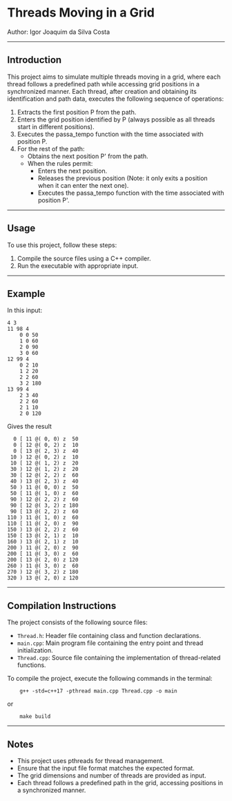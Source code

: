 # Threads Moving in a Grid

Author: Igor Joaquim da Silva Costa

---

## Introduction

This project aims to simulate multiple threads moving in a grid, where each thread follows a predefined path while accessing grid positions in a synchronized manner.
Each thread, after creation and obtaining its identification and path data, executes the following sequence of operations:

1. Extracts the first position P from the path.
2. Enters the grid position identified by P (always possible as all threads start in different positions).
3. Executes the passa_tempo function with the time associated with position P.
4. For the rest of the path:
    - Obtains the next position P' from the path.
    - When the rules permit:
        - Enters the next position.
        - Releases the previous position (Note: it only exits a position when it can enter the next one).
        - Executes the passa_tempo function with the time associated with position P'.

---

## Usage

To use this project, follow these steps:

1. Compile the source files using a C++ compiler.
2. Run the executable with appropriate input.

---

## Example

In this input: 
```
4 3
11 98 4
    0 0 50 
    1 0 60 
    2 0 90 
    3 0 60
12 99 4
    0 2 10
    1 2 20 
    2 2 60 
    3 2 180
13 99 4
    2 3 40 
    2 2 60 
    2 1 10 
    2 0 120
```

Gives the result
```
  0 [ 11 @( 0, 0) z  50
  0 [ 12 @( 0, 2) z  10
  0 [ 13 @( 2, 3) z  40
 10 ) 12 @( 0, 2) z  10
 10 [ 12 @( 1, 2) z  20
 30 ) 12 @( 1, 2) z  20
 30 [ 12 @( 2, 2) z  60
 40 ) 13 @( 2, 3) z  40
 50 ) 11 @( 0, 0) z  50
 50 [ 11 @( 1, 0) z  60
 90 ) 12 @( 2, 2) z  60
 90 [ 12 @( 3, 2) z 180
 90 [ 13 @( 2, 2) z  60
110 ) 11 @( 1, 0) z  60
110 [ 11 @( 2, 0) z  90
150 ) 13 @( 2, 2) z  60
150 [ 13 @( 2, 1) z  10
160 ) 13 @( 2, 1) z  10
200 ) 11 @( 2, 0) z  90
200 [ 11 @( 3, 0) z  60
200 [ 13 @( 2, 0) z 120
260 ) 11 @( 3, 0) z  60
270 ) 12 @( 3, 2) z 180
320 ) 13 @( 2, 0) z 120
```
---

## Compilation Instructions

The project consists of the following source files:

- `Thread.h`: Header file containing class and function declarations.
- `main.cpp`: Main program file containing the entry point and thread initialization.
- `Thread.cpp`: Source file containing the implementation of thread-related functions.

To compile the project, execute the following commands in the terminal:
```
    g++ -std=c++17 -pthread main.cpp Thread.cpp -o main
```

or

```
    make build
```

---

## Notes

- This project uses pthreads for thread management.
- Ensure that the input file format matches the expected format.
- The grid dimensions and number of threads are provided as input.
- Each thread follows a predefined path in the grid, accessing positions in a synchronized manner.